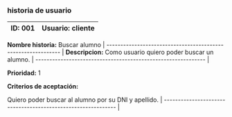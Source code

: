 
### historia de usuario

**ID:**  001 | **Usuario:**  cliente                               
| --------- | ------------------------------------------------- | 
**Nombre historia:** Buscar alumno
| ------------------------------------------------------------- |
**Descripcion:** 
Como usuario quiero poder buscar un alumno.
| ------------------------------------------------------------- |

**Prioridad:** 1

**Criterios de aceptación:**


Quiero poder buscar al alumno por su DNI y apellido.
| ------------------------------------------------------------- |

